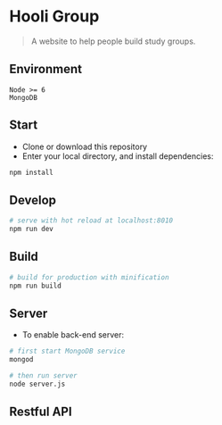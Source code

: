 # Hooli Group

> A website to help people build study groups.

## Environment

`Node >= 6`  
`MongoDB`

## Start

* Clone or download this repository
* Enter your local directory, and install dependencies:

```bash
npm install
```

## Develop

```bash
# serve with hot reload at localhost:8010
npm run dev
```

## Build

```bash
# build for production with minification
npm run build
```

## Server

* To enable back-end server:

```bash
# first start MongoDB service
mongod
```

```bash
# then run server
node server.js
```

## Restful API



